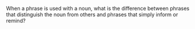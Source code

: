 When a phrase is used with a noun, what is the difference between phrases that distinguish the noun from others and phrases that simply inform or remind?